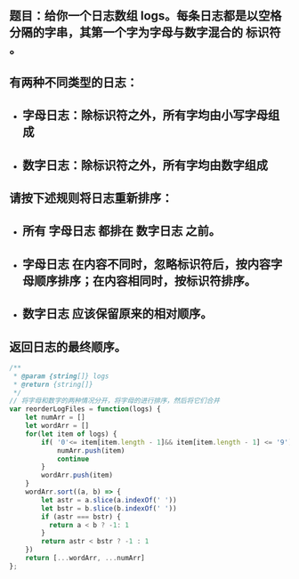 ## 题目：给你一个日志数组 logs。每条日志都是以空格分隔的字串，其第一个字为字母与数字混合的 标识符 。

## 有两种不同类型的日志：

- ## 字母日志：除标识符之外，所有字均由小写字母组成
- ## 数字日志：除标识符之外，所有字均由数字组成
## 请按下述规则将日志重新排序：

- ## 所有 字母日志 都排在 数字日志 之前。
- ## 字母日志 在内容不同时，忽略标识符后，按内容字母顺序排序；在内容相同时，按标识符排序。
- ## 数字日志 应该保留原来的相对顺序。
## 返回日志的最终顺序。

<!-- 这题目有歧义：按内容字母顺序排序是比较每个内容，如果相同再比较下一个内容？还是依次比较每个单词，相同再比较下一个单词 -->

```js
/**
 * @param {string[]} logs
 * @return {string[]}
 */
// 将字母和数字的两种情况分开，将字母的进行排序，然后将它们合并
var reorderLogFiles = function(logs) {
    let numArr = []
    let wordArr = []
    for(let item of logs) {
        if( '0'<= item[item.length - 1]&& item[item.length - 1] <= '9') {
            numArr.push(item)
            continue
        }
        wordArr.push(item)
    }
    wordArr.sort((a, b) => {
        let astr = a.slice(a.indexOf(' '))
        let bstr = b.slice(b.indexOf(' '))
        if (astr === bstr) {
          return a < b ? -1: 1
        }
        return astr < bstr ? -1 : 1
    })
    return [...wordArr, ...numArr]
};

```